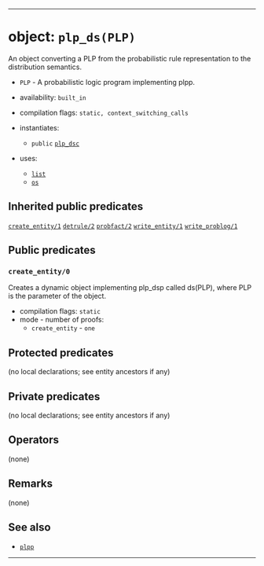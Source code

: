 
-------------------------------------------------------------------------------
# object: `plp_ds(PLP)`

An object converting a PLP from the probabilistic rule representation to the distribution semantics.

* `PLP` - A probabilistic logic program implementing plpp.

* availability: `built_in`

* compilation flags: `static, context_switching_calls`

* instantiates:
  * `public` [`plp_dsc`](plp_dsc_0.md)
* uses:
  * [`list`](list_0.md)
  * [`os`](os_0.md)

## Inherited public predicates

[`create_entity/1`](writerp_0.md)  [`detrule/2`](plp_dsp_0.md)  [`probfact/2`](plp_dsp_0.md)  [`write_entity/1`](writerp_0.md)  [`write_problog/1`](plp_dsc_0.md)  

## Public predicates

### <a name="create_entity/0"></a>`create_entity/0`

Creates a dynamic object implementing plp_dsp called ds(PLP), where PLP is the parameter of the object.

* compilation flags: `static`
* mode - number of proofs:
  * `create_entity` - `one`

## Protected predicates

(no local declarations; see entity ancestors if any)

## Private predicates

(no local declarations; see entity ancestors if any)

## Operators

(none)

## Remarks

(none)

## See also

* [`plpp`](plpp_0.md)

-------------------------------------------------------------------------------
